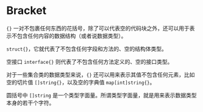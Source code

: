 # Bracket

`{}` 一对不包裹任何东西的花括号，除了可以代表空的代码块之外，还可以用于表示不包含任何内容的数据结构（或者说数据类型）。

`struct{}`，它就代表了不包含任何字段和方法的、空的结构体类型。

空接口 `interface{}` 则代表了不包含任何方法定义的、空的接口类型。

对于一些集合类的数据类型来说，`{}` 还可以用来表示其值不包含任何元素，比如空的切片值 `[]string{}`，以及空的字典值 `map[int]string{}`。

圆括号中 `[]string` 是一个类型字面量。所谓类型字面量，就是用来表示数据类型本身的若干个字符。
